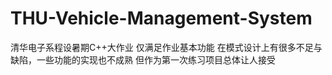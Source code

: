 # THU-Vehicle-Management-System
清华电子系程设暑期C++大作业
仅满足作业基本功能
在模式设计上有很多不足与缺陷，一些功能的实现也不成熟
但作为第一次练习项目总体让人接受
